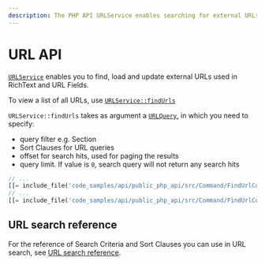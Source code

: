 ```yaml
---
description: The PHP API URLService enables searching for external URLs used in tech text and URL Fields.
---
```


# URL API

[`URLService`](https://github.com/ibexa/core/blob/main/src/contracts/Repository/URLService.php)
enables you to find, load and update external URLs used in RichText and URL Fields.

To view a list of all URLs, use [`URLService::findUrls`](https://github.com/ibexa/core/blob/main/src/contracts/Repository/URLService.php#L38)

`URLService::findUrls` takes as argument a [`URLQuery`,](https://github.com/ibexa/core/blob/main/src/contracts/Repository/Values/URL/URLQuery.php)
in which you need to specify:

- query filter e.g. Section
- Sort Clauses for URL queries
- offset for search hits, used for paging the results
- query limit. If value is `0`, search query will not return any search hits

```php
// ...
[[= include_file('code_samples/api/public_php_api/src/Command/FindUrlCommand.php', 7, 10) =]]
// ...
[[= include_file('code_samples/api/public_php_api/src/Command/FindUrlCommand.php', 41, 56) =]]
```

## URL search reference

For the reference of Search Criteria and Sort Clauses you can use in URL search,
see [URL search reference](url_search_reference.md).

